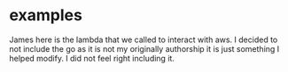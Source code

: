 # examples

James here is the lambda that we called to interact with aws.    I decided to not include the go as it is not my originally authorship it is just something I helped modify.  I did not feel right including it.  
